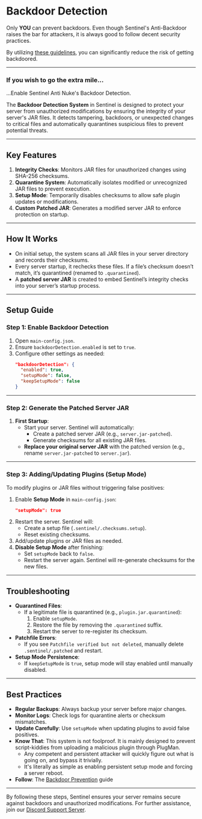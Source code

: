 # **Backdoor Detection**
Only **YOU** can prevent backdoors. Even though Sentinel's Anti-Backdoor raises the bar for attackers,
it is always good to follow decent security practices.

By utilizing [these guidelines](backdoorprevention.md), you can significantly reduce the risk of getting backdoored.

---

### **If you wish to go the extra mile...**
...Enable Sentinel Anti Nuke's Backdoor Detection.

The **Backdoor Detection System** in Sentinel is designed to protect your server from unauthorized modifications by ensuring the integrity of your server's JAR files. It detects tampering, backdoors, or unexpected changes to critical files and automatically quarantines suspicious files to prevent potential threats.

---

## **Key Features**
1. **Integrity Checks**: Monitors JAR files for unauthorized changes using SHA-256 checksums.
2. **Quarantine System**: Automatically isolates modified or unrecognized JAR files to prevent execution.
3. **Setup Mode**: Temporarily disables checksums to allow safe plugin updates or modifications.
4. **Custom Patched JAR**: Generates a modified server JAR to enforce protection on startup.

---

## **How It Works**
- On initial setup, the system scans all JAR files in your server directory and records their checksums.
- Every server startup, it rechecks these files. If a file’s checksum doesn’t match, it’s quarantined (renamed to `.quarantined`).
- A **patched server JAR** is created to embed Sentinel’s integrity checks into your server’s startup process.

---

## **Setup Guide**

### **Step 1: Enable Backdoor Detection**
1. Open `main-config.json`.
2. Ensure `backdoorDetection.enabled` is set to `true`.
3. Configure other settings as needed:
   ```json
   "backdoorDetection": {
     "enabled": true,
     "setupMode": false,
     "keepSetupMode": false
   }
   ```

---

### **Step 2: Generate the Patched Server JAR**
1. **First Startup**:
    - Start your server. Sentinel will automatically:
        - Create a patched server JAR (e.g., `server.jar-patched`).
        - Generate checksums for all existing JAR files.
    - **Replace your original server JAR** with the patched version (e.g., rename `server.jar-patched` to `server.jar`).

---

### **Step 3: Adding/Updating Plugins (Setup Mode)**
To modify plugins or JAR files without triggering false positives:

1. Enable **Setup Mode** in `main-config.json`:
   ```json
   "setupMode": true
   ```
2. Restart the server. Sentinel will:
    - Create a setup file (`.sentinel/.checksums.setup`).
    - Reset existing checksums.
3. Add/update plugins or JAR files as needed.
4. **Disable Setup Mode** after finishing:
    - Set `setupMode` back to `false`.
    - Restart the server again. Sentinel will re-generate checksums for the new files.

---

## **Troubleshooting**
- **Quarantined Files**:
    - If a legitimate file is quarantined (e.g., `plugin.jar.quarantined`):
        1. Enable `setupMode`.
        2. Restore the file by removing the `.quarantined` suffix.
        3. Restart the server to re-register its checksum.
- **Patchfile Errors**:
    - If you see `Patchfile verified but not deleted`, manually delete `.sentinel/.patched` and restart.
- **Setup Mode Persistence**:
    - If `keepSetupMode` is `true`, setup mode will stay enabled until manually disabled.

---

## **Best Practices**
- **Regular Backups**: Always backup your server before major changes.
- **Monitor Logs**: Check logs for quarantine alerts or checksum mismatches.
- **Update Carefully**: Use `setupMode` when updating plugins to avoid false positives.
- **Know That**: This system is not foolproof. It is mainly designed to prevent script-kiddies from uploading a malicious plugin through PlugMan.
    - Any competent and persistent attacker will quickly figure out what is going on, and bypass it trivially.
    - It's literally as simple as enabling persistent setup mode and forcing a server reboot.
- **Follow**: The [Backdoor Prevention](backdoorprevention.md) guide

---

By following these steps, Sentinel ensures your server remains secure against backdoors and unauthorized modifications. For further assistance, join our [Discord Support Server](https://discord.gg/Xh6BAzNtxY).
